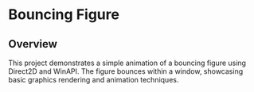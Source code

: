 # Bouncing Figure

## Overview

This project demonstrates a simple animation of a bouncing figure using Direct2D and WinAPI. The figure bounces within a window, showcasing basic graphics rendering and animation techniques.
